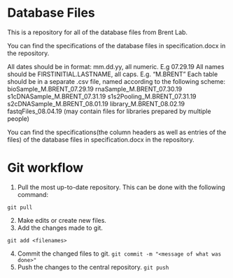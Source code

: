 # Database Files

This is a repository for all of the database files from Brent Lab.

You can find the specifications of the database files in specification.docx in the repository.

All dates should be in format: mm.dd.yy, all numeric. E.g 07.29.19
All names should be FIRSTINITIAL.LASTNAME, all caps. E.g. “M.BRENT”
Each table should be in a separate .csv file, named according to the following scheme:
bioSample_M.BRENT_07.29.19
rnaSample_M.BRENT_07.30.19
s1cDNASample_M.BRENT_07.31.19
s1s2Pooling_M.BRENT_07.31.19
s2cDNASample_M.BRENT_08.01.19
library_M.BRENT_08.02.19
fastqFiles_08.04.19 (may contain files for libraries prepared by multiple people)

You can find the specifications(the column headers as well as entries of the files) of the database files in specification.docx in the repository.

# Git workflow

1. Pull the most up-to-date repository. This can be done with the following command: 

```git pull```

2. Make edits or create new files.
3. Add the changes made to git.

`git add <filenames>`

4. Commit the changed files to git. `git commit -m "<message of what was done>"`
5. Push the changes to the central repository. `git push`
